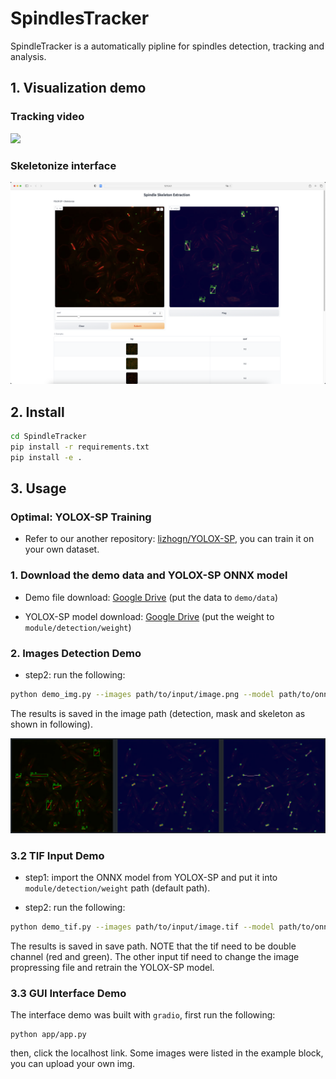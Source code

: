 # SpindlesTracker

SpindleTracker is a automatically pipline for spindles detection, tracking and analysis. 


## 1. Visualization demo

### Tracking video
<img src="docs/assets/demo.gif" />

### Skeletonize interface
<img src="docs/assets/interface.png" />

## 2. Install
```bash
cd SpindleTracker
pip install -r requirements.txt
pip install -e .
```

## 3. Usage
### Optimal: YOLOX-SP Training
* Refer to our another repository: [lizhogn/YOLOX-SP](https://github.com/lizhogn/YOLOX-SP), you can train it on your own dataset.

### 1. Download the demo data and YOLOX-SP ONNX model
* Demo file download: [Google Drive](https://drive.google.com/drive/folders/1C_d2gVMFe43_rwdn6I7tvl8x0cdXtRjb?usp=share_link)
(put the data to `demo/data`)

* YOLOX-SP model download: [Google Drive](https://drive.google.com/file/d/1jV5lB8FFp0J5lwaogQAP657D74x03R_K/view?usp=share_link)
(put the weight to `module/detection/weight`)

### 2. Images Detection Demo

* step2: run the following:
```bash
python demo_img.py --images path/to/input/image.png --model path/to/onnx/model
```
The results is saved in the image path (detection, mask and skeleton as shown in following).

<img src="docs/assets/image_pred.png" />


### 3.2 TIF Input Demo
* step1: import the ONNX model from YOLOX-SP and put it into `module/detection/weight` path (default path).

* step2: run the following:
```bash
python demo_tif.py --images path/to/input/image.tif --model path/to/onnx/model --save_path path/to/save
```
The results is saved in save path. NOTE that the tif need to be double channel (red and green). The other input tif need to change the image propressing file and retrain the YOLOX-SP model.

### 3.3 GUI Interface Demo
The interface demo was built with `gradio`, first run the following:
```
python app/app.py
```
then, click the localhost link. Some images were listed in the example block, you can upload your own img.
